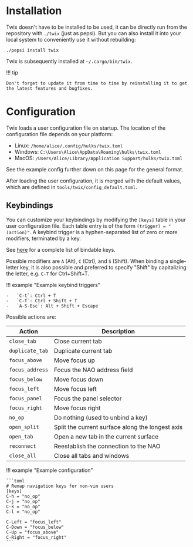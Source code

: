 # Installation

Twix doesn't have to be installed to be used, it can be directly run from the repository with `./twix` (just as pepsi).
But you can also install it into your local system to conveniently use it without rebuilding:

```
./pepsi install twix
```

Twix is subsequently installed at `~/.cargo/bin/twix`. <br>

!!! tip

    Don't forget to update it from time to time by reinstalling it to get the latest features and bugfixes.

# Configuration

Twix loads a user configuration file on startup. The location of the configuration file depends on your platform:

-   Linux: `/home/alice/.config/hulks/twix.toml`
-   Windows: `C:\Users\Alice\AppData\Roaming\hulks\twix.toml`
-   MacOS: `/Users/Alice/Library/Application Support/hulks/twix.toml`

See the example config further down on this page for the general format.

After loading the user configuration, it is merged with the default values, which are defined in `tools/twix/config_default.toml`.

## Keybindings

You can customize your keybindings by modifying the `[keys]` table in your user configuration file.
Each table entry is of the form `(trigger) = "(action)"`.
A keybind trigger is a hyphen-separated list of zero or more modifiers, terminated by a key.

See [here](https://github.com/emilk/egui/blob/c1eb3f884db8bc4f52dbae4f261619cee651f411/crates/egui/src/data/key.rs#L298-L413)
for a complete list of bindable keys.

Possible modifiers are `A` (Alt), `C` (Ctrl), and `S` (Shift).
When binding a single-letter key, it is also possible and preferred to specify "Shift" by capitalizing the letter, e.g. `C-T` for Ctrl+Shift+T.

!!! example "Example keybind triggers"

    -   `C-t`: Ctrl + T
    -   `C-T`: Ctrl + Shift + T
    -   `A-S-Esc`: Alt + Shift + Escape

Possible actions are:

<!-- prettier-ignore -->
| Action         | Description                                      |
|----------------|--------------------------------------------------|
|`close_tab`     | Close current tab                                |
|`duplicate_tab` | Duplicate current tab                            |
|`focus_above`   | Move focus up                                    |
|`focus_address` | Focus the NAO address field                      |
|`focus_below`   | Move focus down                                  |
|`focus_left`    | Move focus left                                  |
|`focus_panel`   | Focus the panel selector                         |
|`focus_right`   | Move focus right                                 |
|`no_op`         | Do nothing (used to unbind a key)                |
|`open_split`    | Split the current surface along the longest axis |
|`open_tab`      | Open a new tab in the current surface            |
|`reconnect`     | Reestablish the connection to the NAO            |
|`close_all`     | Close all tabs and windows                       |

!!! example "Example configuration"

    ```toml
    # Remap navigation keys for non-vim users
    [keys]
    C-h = "no_op"
    C-j = "no_op"
    C-k = "no_op"
    C-l = "no_op"

    C-Left = "focus_left"
    C-Down = "focus_below"
    C-Up = "focus_above"
    C-Right = "focus_right"
    ```
